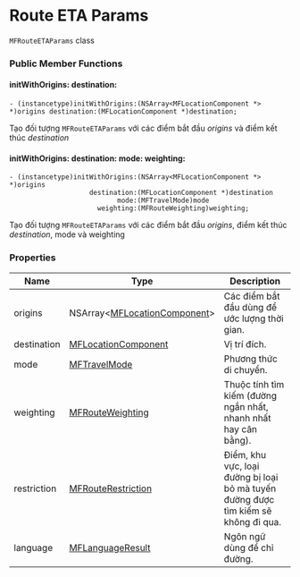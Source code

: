 # Route ETA Params

`MFRouteETAParams` class

### Public Member Functions

#### initWithOrigins: destination:

```objc
- (instancetype)initWithOrigins:(NSArray<MFLocationComponent *> *)origins destination:(MFLocationComponent *)destination;
```

Tạo đối tượng `MFRouteETAParams` với các điểm bắt đầu *origins* và điểm kết thúc *destination*

#### initWithOrigins: destination: mode: weighting:

```objc
- (instancetype)initWithOrigins:(NSArray<MFLocationComponent *> *)origins
                    destination:(MFLocationComponent *)destination
                           mode:(MFTravelMode)mode
                      weighting:(MFRouteWeighting)weighting;
```

Tạo đối tượng `MFRouteETAParams` với các điểm bắt đầu *origins*, điểm kết thúc *destination*, mode và weighting

### Properties

| Name        | Type                                                            | Description                                                                        |
|-------------|-----------------------------------------------------------------|------------------------------------------------------------------------------------|
| origins     | NSArray<[MFLocationComponent](reference/location-component.md)> | Các điểm bắt đầu dùng để ước lượng thời gian.                                      |
| destination | [MFLocationComponent](reference/location-component.md)          | Vị trí đích.                                                                       |
| mode        | [MFTravelMode](reference/travel-mode.md)                        | Phương thức di chuyển.                                                             |
| weighting   | [MFRouteWeighting](reference/route-weighting.md)                | Thuộc tính tìm kiếm (đường ngắn nhất, nhanh nhất hay cân bằng).                    |
| restriction | [MFRouteRestriction](reference/route-restriction.md)            | Điểm, khu vực, loại đường bị loại bỏ mà tuyến đường được tìm kiếm sẽ không đi qua. |
| language    | [MFLanguageResult](reference/language-result.md)                | Ngôn ngữ dùng để chỉ đường.                                                        |
